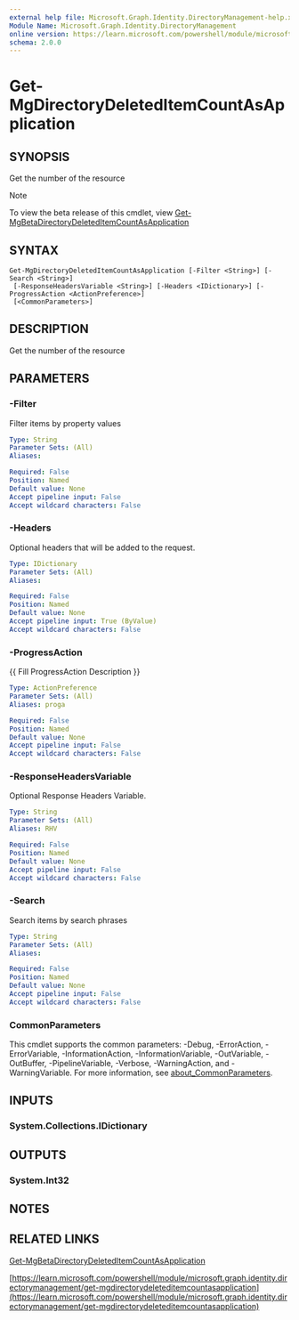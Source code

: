 ```yaml
---
external help file: Microsoft.Graph.Identity.DirectoryManagement-help.xml
Module Name: Microsoft.Graph.Identity.DirectoryManagement
online version: https://learn.microsoft.com/powershell/module/microsoft.graph.identity.directorymanagement/get-mgdirectorydeleteditemcountasapplication
schema: 2.0.0
---
```


# Get-MgDirectoryDeletedItemCountAsApplication

## SYNOPSIS
Get the number of the resource

> [!NOTE]
> To view the beta release of this cmdlet, view [Get-MgBetaDirectoryDeletedItemCountAsApplication](/powershell/module/Microsoft.Graph.Beta.Identity.DirectoryManagement/Get-MgBetaDirectoryDeletedItemCountAsApplication?view=graph-powershell-beta)

## SYNTAX

```
Get-MgDirectoryDeletedItemCountAsApplication [-Filter <String>] [-Search <String>]
 [-ResponseHeadersVariable <String>] [-Headers <IDictionary>] [-ProgressAction <ActionPreference>]
 [<CommonParameters>]
```

## DESCRIPTION
Get the number of the resource

## PARAMETERS

### -Filter
Filter items by property values

```yaml
Type: String
Parameter Sets: (All)
Aliases:

Required: False
Position: Named
Default value: None
Accept pipeline input: False
Accept wildcard characters: False
```

### -Headers
Optional headers that will be added to the request.

```yaml
Type: IDictionary
Parameter Sets: (All)
Aliases:

Required: False
Position: Named
Default value: None
Accept pipeline input: True (ByValue)
Accept wildcard characters: False
```

### -ProgressAction
{{ Fill ProgressAction Description }}

```yaml
Type: ActionPreference
Parameter Sets: (All)
Aliases: proga

Required: False
Position: Named
Default value: None
Accept pipeline input: False
Accept wildcard characters: False
```

### -ResponseHeadersVariable
Optional Response Headers Variable.

```yaml
Type: String
Parameter Sets: (All)
Aliases: RHV

Required: False
Position: Named
Default value: None
Accept pipeline input: False
Accept wildcard characters: False
```

### -Search
Search items by search phrases

```yaml
Type: String
Parameter Sets: (All)
Aliases:

Required: False
Position: Named
Default value: None
Accept pipeline input: False
Accept wildcard characters: False
```

### CommonParameters
This cmdlet supports the common parameters: -Debug, -ErrorAction, -ErrorVariable, -InformationAction, -InformationVariable, -OutVariable, -OutBuffer, -PipelineVariable, -Verbose, -WarningAction, and -WarningVariable. For more information, see [about_CommonParameters](http://go.microsoft.com/fwlink/?LinkID=113216).

## INPUTS

### System.Collections.IDictionary
## OUTPUTS

### System.Int32
## NOTES

## RELATED LINKS
[Get-MgBetaDirectoryDeletedItemCountAsApplication](/powershell/module/Microsoft.Graph.Beta.Identity.DirectoryManagement/Get-MgBetaDirectoryDeletedItemCountAsApplication?view=graph-powershell-beta)

[https://learn.microsoft.com/powershell/module/microsoft.graph.identity.directorymanagement/get-mgdirectorydeleteditemcountasapplication](https://learn.microsoft.com/powershell/module/microsoft.graph.identity.directorymanagement/get-mgdirectorydeleteditemcountasapplication)





